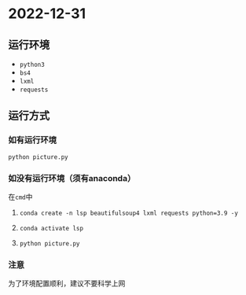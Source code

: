 # 2022-12-31

## 运行环境

- `python3`
- `bs4`
- `lxml`
- `requests`

## 运行方式

### 如有运行环境

```shell
python picture.py
```

### 如没有运行环境（须有anaconda）

在`cmd`中

1. ```shell
   conda create -n lsp beautifulsoup4 lxml requests python=3.9 -y
   ```

2. ```shell
   conda activate lsp
   ```

3. ```shell
   python picture.py
   ```

### 注意

为了环境配置顺利，建议不要科学上网
